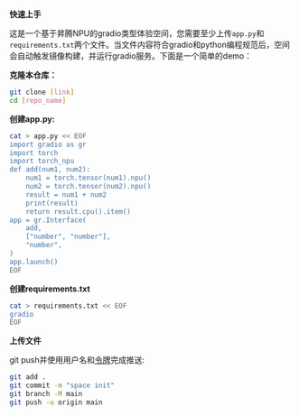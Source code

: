**快速上手**

这是一个基于昇腾NPU的gradio类型体验空间，您需要至少上传`app.py`和`requirements.txt`两个文件。当文件内容符合gradio和python编程规范后，空间会自动触发镜像构建，并运行gradio服务。下面是一个简单的demo：

**克隆本仓库：**

```bash
git clone [link]
cd [repo_name]
```

**创建app.py:**

```bash
cat > app.py << EOF
import gradio as gr
import torch
import torch_npu
def add(num1, num2):
    num1 = torch.tensor(num1).npu()
    num2 = torch.tensor(num2).npu()
    result = num1 + num2
    print(result)
    return result.cpu().item()
app = gr.Interface(
    add,
    ["number", "number"],
    "number",
)
app.launch()
EOF
```

**创建requirements.txt**

```bash
cat > requirements.txt << EOF
gradio
EOF
```

**上传文件**

git push并使用用户名和[令牌](/my/tokens)完成推送:

```bash
git add .
git commit -m "space init"
git branch -M main
git push -u origin main
```
